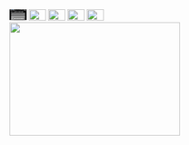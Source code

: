 <img src="web builder @cyb3r-luckysant/file/1.jpg" width="30" height="20">
<img src="path/to/your/image.png" width="30" height="20">
<img src="path/to/your/image.png" width="30" height="20">
<img src="path/to/your/image.png" width="30" height="20">
<img src="path/to/your/image.png" width="30" height="20">
<br>
<img src="path/to/your/image.png" width="300" height="200">

